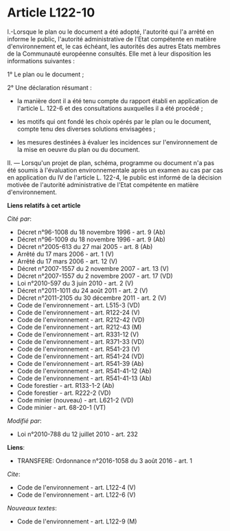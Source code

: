 # Article L122-10

I.-Lorsque le plan ou le document a été adopté, l'autorité qui l'a arrêté en informe le public, l'autorité administrative de
l'Etat compétente en matière d'environnement et, le cas échéant, les autorités des autres Etats membres de la Communauté
européenne consultés. Elle met à leur disposition les informations suivantes : 

1° Le plan ou le document ; 

2° Une déclaration résumant :

- la manière dont il a été tenu compte du rapport établi en application de l'article L. 122-6 et des consultations auxquelles
il a été procédé ;

- les motifs qui ont fondé les choix opérés par le plan ou le document, compte tenu des diverses solutions envisagées ;

- les mesures destinées à évaluer les incidences sur l'environnement de la mise en oeuvre du plan ou du document. 

II. ― Lorsqu'un projet de plan, schéma, programme ou document n'a pas été soumis à l'évaluation environnementale après un
examen au cas par cas en application du IV de l'article L. 122-4, le public est informé de la décision motivée de l'autorité
administrative de l'Etat compétente en matière d'environnement.

**Liens relatifs à cet article**

_Cité par_:

  - Décret n°96-1008 du 18 novembre 1996 - art. 9 (Ab)
  - Décret n°96-1009 du 18 novembre 1996 - art. 9 (Ab)
  - Décret n°2005-613 du 27 mai 2005 - art. 8 (Ab)
  - Arrêté du 17 mars 2006 - art. 1 (V)
  - Arrêté du 17 mars 2006 - art. 12 (V)
  - Décret n°2007-1557 du 2 novembre 2007 - art. 13 (V)
  - Décret n°2007-1557 du 2 novembre 2007 - art. 17 (VD)
  - Loi n°2010-597 du 3 juin 2010 - art. 2 (V)
  - Décret n°2011-1011 du 24 août 2011 - art. 2 (V)
  - Décret n°2011-2105 du 30 décembre 2011 - art. 2 (V)
  - Code de l'environnement - art. L515-3 (VD)
  - Code de l'environnement - art. R122-24 (V)
  - Code de l'environnement - art. R212-42 (VD)
  - Code de l'environnement - art. R212-43 (M)
  - Code de l'environnement - art. R331-12 (V)
  - Code de l'environnement - art. R371-33 (VD)
  - Code de l'environnement - art. R541-23 (V)
  - Code de l'environnement - art. R541-24 (VD)
  - Code de l'environnement - art. R541-39 (Ab)
  - Code de l'environnement - art. R541-41-12 (Ab)
  - Code de l'environnement - art. R541-41-13 (Ab)
  - Code forestier - art. R133-1-2 (Ab)
  - Code forestier - art. R222-2 (VD)
  - Code minier (nouveau) - art. L621-2 (VD)
  - Code minier - art. 68-20-1 (VT)

_Modifié par_:

  - Loi n°2010-788 du 12 juillet 2010 - art. 232

**Liens**:

  - TRANSFERE: Ordonnance n°2016-1058 du 3 août 2016 - art. 1

_Cite_:

  - Code de l'environnement - art. L122-4 (V)
  - Code de l'environnement - art. L122-6 (V)

_Nouveaux textes_:

  - Code de l'environnement - art. L122-9 (M)

